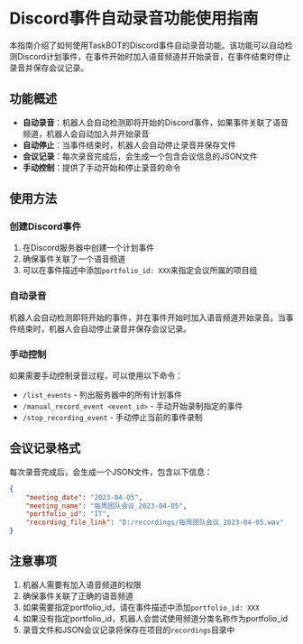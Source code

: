 # Discord事件自动录音功能使用指南

本指南介绍了如何使用TaskBOT的Discord事件自动录音功能。该功能可以自动检测Discord计划事件，在事件开始时加入语音频道并开始录音，在事件结束时停止录音并保存会议记录。

## 功能概述

- **自动录音**：机器人会自动检测即将开始的Discord事件，如果事件关联了语音频道，机器人会自动加入并开始录音
- **自动停止**：当事件结束时，机器人会自动停止录音并保存文件
- **会议记录**：每次录音完成后，会生成一个包含会议信息的JSON文件
- **手动控制**：提供了手动开始和停止录音的命令

## 使用方法

### 创建Discord事件

1. 在Discord服务器中创建一个计划事件
2. 确保事件关联了一个语音频道
3. 可以在事件描述中添加`portfolio_id: XXX`来指定会议所属的项目组

### 自动录音

机器人会自动检测即将开始的事件，并在事件开始时加入语音频道开始录音。当事件结束时，机器人会自动停止录音并保存会议记录。

### 手动控制

如果需要手动控制录音过程，可以使用以下命令：

- `/list_events` - 列出服务器中的所有计划事件
- `/manual_record_event <event_id>` - 手动开始录制指定的事件
- `/stop_recording_event` - 手动停止当前的事件录制

## 会议记录格式

每次录音完成后，会生成一个JSON文件，包含以下信息：

```json
{
    "meeting_date": "2023-04-05",
    "meeting_name": "每周团队会议_2023-04-05",
    "portfolio_id": "IT",
    "recording_file_link": "D:/recordings/每周团队会议_2023-04-05.wav"
}
```

## 注意事项

1. 机器人需要有加入语音频道的权限
2. 确保事件关联了正确的语音频道
3. 如果需要指定portfolio_id，请在事件描述中添加`portfolio_id: XXX`
4. 如果没有指定portfolio_id，机器人会尝试使用频道分类名称作为portfolio_id
5. 录音文件和JSON会议记录将保存在项目的`recordings`目录中
